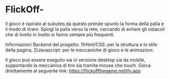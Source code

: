 # FlickOff-

Il gioco è ispirato al subuteo,da questo prende spunto la forma della palla e il modo di tirare.
Spingi la palla verso la rete, cercando di evitare gli ostacoli che di livello in livello si fanno sempre più frequenti.

Informazioni Backend del progetto: 
1)Html/CSS: per la struttura e lo stile della pagina;
2)Javascript: per le meccaniche di gioco e le animazioni. 

Il gioco può essere eseguito sia in versione desktop sia da mobile, supportando la meccanica di tiro sia tramite mouse che touch.
Gioca direttamente al seguente link:
https://flickoffthegame.netlify.app

